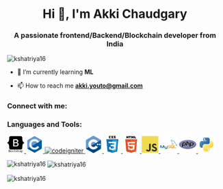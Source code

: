 <h1 align="center">Hi 👋, I'm Akki Chaudgary</h1>
<h3 align="center">A passionate frontend/Backend/Blockchain developer from India</h3>
<img align="right" alt="" width="400" src="https://encrypted-tbn0.gstatic.com/images?q=tbn:ANd9GcSUZvS_3VebRbFCWcv6u4zXknUSOkxVfB2qmg&usqp=CAU">


<p align="left"> <img src="https://komarev.com/ghpvc/?username=kshatriya16&label=Profile%20views&color=0e75b6&style=flat" alt="kshatriya16" /> </p>

- 🌱 I’m currently learning **ML**

- 📫 How to reach me **akki.youto@gmail.com**

<h3 align="left">Connect with me:</h3>
<p align="left">
</p>

<h3 align="left">Languages and Tools:</h3>
<p align="left"> <a href="https://getbootstrap.com" target="_blank" rel="noreferrer"> <img src="https://raw.githubusercontent.com/devicons/devicon/master/icons/bootstrap/bootstrap-plain-wordmark.svg" alt="bootstrap" width="40" height="40"/> </a> <a href="https://www.cprogramming.com/" target="_blank" rel="noreferrer"> <img src="https://raw.githubusercontent.com/devicons/devicon/master/icons/c/c-original.svg" alt="c" width="40" height="40"/> </a> <a href="https://codeigniter.com" target="_blank" rel="noreferrer"> <img src="https://cdn.worldvectorlogo.com/logos/codeigniter.svg" alt="codeigniter" width="40" height="40"/> </a> <a href="https://www.w3schools.com/cpp/" target="_blank" rel="noreferrer"> <img src="https://raw.githubusercontent.com/devicons/devicon/master/icons/cplusplus/cplusplus-original.svg" alt="cplusplus" width="40" height="40"/> </a> <a href="https://www.w3schools.com/css/" target="_blank" rel="noreferrer"> <img src="https://raw.githubusercontent.com/devicons/devicon/master/icons/css3/css3-original-wordmark.svg" alt="css3" width="40" height="40"/> </a> <a href="https://www.w3.org/html/" target="_blank" rel="noreferrer"> <img src="https://raw.githubusercontent.com/devicons/devicon/master/icons/html5/html5-original-wordmark.svg" alt="html5" width="40" height="40"/> </a> <a href="https://developer.mozilla.org/en-US/docs/Web/JavaScript" target="_blank" rel="noreferrer"> <img src="https://raw.githubusercontent.com/devicons/devicon/master/icons/javascript/javascript-original.svg" alt="javascript" width="40" height="40"/> </a> <a href="https://www.mysql.com/" target="_blank" rel="noreferrer"> <img src="https://raw.githubusercontent.com/devicons/devicon/master/icons/mysql/mysql-original-wordmark.svg" alt="mysql" width="40" height="40"/> </a> <a href="https://www.php.net" target="_blank" rel="noreferrer"> <img src="https://raw.githubusercontent.com/devicons/devicon/master/icons/php/php-original.svg" alt="php" width="40" height="40"/> </a> <a href="https://www.python.org" target="_blank" rel="noreferrer"> <img src="https://raw.githubusercontent.com/devicons/devicon/master/icons/python/python-original.svg" alt="python" width="40" height="40"/> </a> </p>

<p><img align="left" src="https://github-readme-stats.vercel.app/api/top-langs?username=kshatriya16&show_icons=true&locale=en&layout=compact" alt="kshatriya16" /></p>

<p>&nbsp;<img align="center" src="https://github-readme-stats.vercel.app/api?username=kshatriya16&show_icons=true&locale=en" alt="kshatriya16" /></p>

<p><img align="center" src="https://github-readme-streak-stats.herokuapp.com/?user=kshatriya16&" alt="kshatriya16" /></p>
